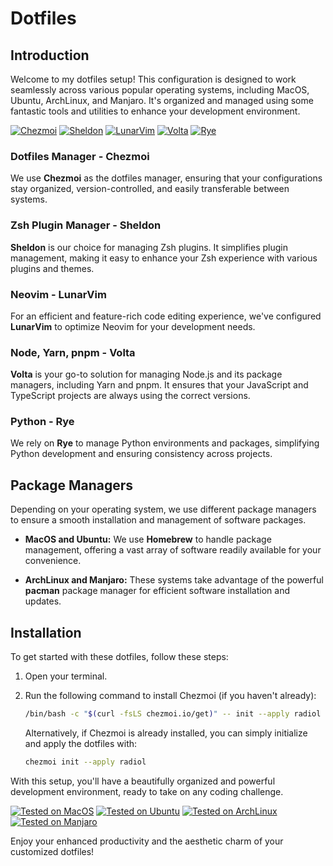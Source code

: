 # Dotfiles

## Introduction

Welcome to my dotfiles setup! This configuration is designed to work seamlessly across various popular operating systems, including MacOS, Ubuntu, ArchLinux, and Manjaro. It's organized and managed using some fantastic tools and utilities to enhance your development environment.

[![Chezmoi](https://img.shields.io/badge/Dotfiles%20Manager-Chezmoi-34D058?style=for-the-badge&logo=chezmoi)](https://chezmoi.io)
[![Sheldon](https://img.shields.io/badge/Zsh%20Plugin%20Manager-Sheldon-775DD0?style=for-the-badge&logo=zsh)](https://github.com/rossmacarthur/sheldon)
[![LunarVim](https://img.shields.io/badge/Neovim%20Configuration-LunarVim-5E81AC?style=for-the-badge&logo=neovim)](https://github.com/LunarVim/LunarVim)
[![Volta](https://img.shields.io/badge/Node%2C%20Yarn%2C%20pnpm%20Manager-Volta-228B22?style=for-the-badge&logo=node.js)](https://volta.sh)
[![Rye](https://img.shields.io/badge/Python%20Manager-Rye-306998?style=for-the-badge&logo=python)](https://github.com/davidhalter/rye)

### Dotfiles Manager - Chezmoi

We use **Chezmoi** as the dotfiles manager, ensuring that your configurations stay organized, version-controlled, and easily transferable between systems.

### Zsh Plugin Manager - Sheldon

**Sheldon** is our choice for managing Zsh plugins. It simplifies plugin management, making it easy to enhance your Zsh experience with various plugins and themes.

### Neovim - LunarVim

For an efficient and feature-rich code editing experience, we've configured **LunarVim** to optimize Neovim for your development needs.

### Node, Yarn, pnpm - Volta

**Volta** is your go-to solution for managing Node.js and its package managers, including Yarn and pnpm. It ensures that your JavaScript and TypeScript projects are always using the correct versions.

### Python - Rye

We rely on **Rye** to manage Python environments and packages, simplifying Python development and ensuring consistency across projects.

## Package Managers

Depending on your operating system, we use different package managers to ensure a smooth installation and management of software packages.

- **MacOS and Ubuntu:** We use **Homebrew** to handle package management, offering a vast array of software readily available for your convenience.

- **ArchLinux and Manjaro:** These systems take advantage of the powerful **pacman** package manager for efficient software installation and updates.

## Installation

To get started with these dotfiles, follow these steps:

1. Open your terminal.

2. Run the following command to install Chezmoi (if you haven't already):

   ```sh
   /bin/bash -c "$(curl -fsLS chezmoi.io/get)" -- init --apply radiol
   ```

   Alternatively, if Chezmoi is already installed, you can simply initialize and apply the dotfiles with:

   ```sh
   chezmoi init --apply radiol
   ```

With this setup, you'll have a beautifully organized and powerful development environment, ready to take on any coding challenge.

[![Tested on MacOS](https://img.shields.io/badge/Tested%20on-MacOS-000000?style=for-the-badge&logo=apple)](https://www.apple.com/macos/)
[![Tested on Ubuntu](https://img.shields.io/badge/Tested%20on-Ubuntu-E95420?style=for-the-badge&logo=ubuntu)](https://ubuntu.com)
[![Tested on ArchLinux](https://img.shields.io/badge/Tested%20on-ArchLinux-1793D1?style=for-the-badge&logo=arch-linux)](https://archlinux.org)
[![Tested on Manjaro](https://img.shields.io/badge/Tested%20on-Manjaro-35BF5C?style=for-the-badge&logo=manjaro-linux)](https://manjaro.org)

Enjoy your enhanced productivity and the aesthetic charm of your customized dotfiles!
